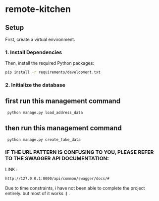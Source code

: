 # remote-kitchen

## Setup
First, create a virtual environment.
### 1. Install Dependencies

Then, install the required Python packages:

```bash
pip install -r requirements/development.txt
```
### 2. Initialize the database

## first run this management command 
```bash
 python manage.py load_address_data
```
## then run this management command
```bash
 python manage.py create_fake_data
```
### IF THE URL PATTERN IS CONFUSING TO YOU, PLEASE REFER TO THE SWAGGER API DOCUMENTATION:
 LINK : 
 ```bash
http://127.0.0.1:8000/api/common/swagger/docs/#
```

Due to time constraints, i have not been able to complete the project entirely. but most of it works :) . 
